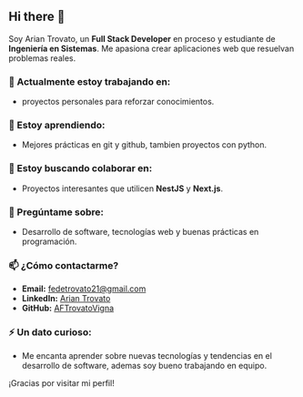## Hi there 👋

Soy Arian Trovato, un **Full Stack Developer** en proceso y estudiante de **Ingeniería en Sistemas**. Me apasiona crear aplicaciones web que resuelvan problemas reales. 

### 🔭 Actualmente estoy trabajando en:
- proyectos personales para reforzar conocimientos.

### 🌱 Estoy aprendiendo:
- Mejores prácticas en git y github, tambien proyectos con python.

### 👯 Estoy buscando colaborar en:
- Proyectos interesantes que utilicen **NestJS** y **Next.js**.

### 🤔 Pregúntame sobre:
- Desarrollo de software, tecnologías web y buenas prácticas en programación.

### 📫 ¿Cómo contactarme?
- **Email:** [fedetrovato21@gmail.com](mailto:fedetrovato21@gmail.com)
- **LinkedIn:** [Arian Trovato](https://www.linkedin.com/in/arian-trovato-490a61274)
- **GitHub:** [AFTrovatoVigna](https://github.com/AFTrovatoVigna)

### ⚡ Un dato curioso:
- Me encanta aprender sobre nuevas tecnologías y tendencias en el desarrollo de software, ademas soy bueno trabajando en equipo.

¡Gracias por visitar mi perfil!
